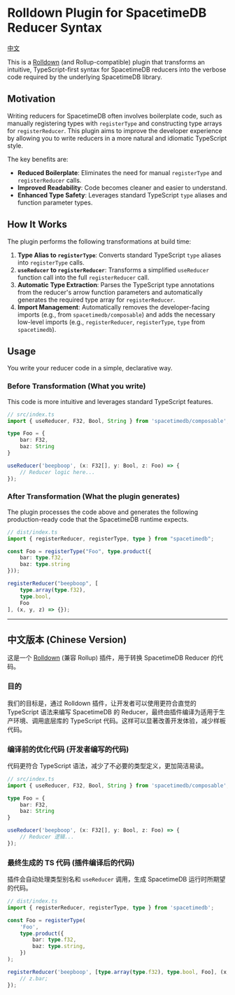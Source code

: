 # Rolldown Plugin for SpacetimeDB Reducer Syntax

[中文](./README.md#chinese-version)

This is a [Rolldown](https://rolldown.rs/) (and Rollup-compatible) plugin that transforms an intuitive, TypeScript-first syntax for SpacetimeDB reducers into the verbose code required by the underlying SpacetimeDB library.

## Motivation

Writing reducers for SpacetimeDB often involves boilerplate code, such as manually registering types with `registerType` and constructing type arrays for `registerReducer`. This plugin aims to improve the developer experience by allowing you to write reducers in a more natural and idiomatic TypeScript style.

The key benefits are:
- **Reduced Boilerplate**: Eliminates the need for manual `registerType` and `registerReducer` calls.
- **Improved Readability**: Code becomes cleaner and easier to understand.
- **Enhanced Type Safety**: Leverages standard TypeScript `type` aliases and function parameter types.

## How It Works

The plugin performs the following transformations at build time:

1.  **Type Alias to `registerType`**: Converts standard TypeScript `type` aliases into `registerType` calls.
2.  **`useReducer` to `registerReducer`**: Transforms a simplified `useReducer` function call into the full `registerReducer` call.
3.  **Automatic Type Extraction**: Parses the TypeScript type annotations from the reducer's arrow function parameters and automatically generates the required type array for `registerReducer`.
4.  **Import Management**: Automatically removes the developer-facing imports (e.g., from `spacetimedb/composable`) and adds the necessary low-level imports (e.g., `registerReducer`, `registerType`, `type` from `spacetimedb`).

## Usage

You write your reducer code in a simple, declarative way.

### Before Transformation (What you write)

This code is more intuitive and leverages standard TypeScript features.

```typescript
// src/index.ts
import { useReducer, F32, Bool, String } from 'spacetimedb/composable';

type Foo = {
    bar: F32,
    baz: String
}

useReducer('beepboop', (x: F32[], y: Bool, z: Foo) => {
    // Reducer logic here...
});
```

### After Transformation (What the plugin generates)

The plugin processes the code above and generates the following production-ready code that the SpacetimeDB runtime expects.

```typescript
// dist/index.ts
import { registerReducer, registerType, type } from "spacetimedb";

const Foo = registerType("Foo", type.product({
	bar: type.f32,
	baz: type.string
}));

registerReducer("beepboop", [
	type.array(type.f32),
	type.bool,
	Foo
], (x, y, z) => {});
```

---

<a name="chinese-version"></a>

## 中文版本 (Chinese Version)

这是一个 [Rolldown](https://rolldown.rs/) (兼容 Rollup) 插件，用于转换 SpacetimeDB Reducer 的代码。

### 目的

我们的目标是，通过 Rolldown 插件，让开发者可以使用更符合直觉的 TypeScript 语法来编写 SpacetimeDB 的 Reducer，最终由插件编译为适用于生产环境、调用底层库的 TypeScript 代码。这样可以显著改善开发体验，减少样板代码。

### 编译前的优化代码 (开发者编写的代码)

代码更符合 TypeScript 语法，减少了不必要的类型定义，更加简洁易读。

```typescript
// src/index.ts
import { useReducer, F32, Bool, String } from 'spacetimedb/composable';

type Foo = {
    bar: F32,
    baz: String
}

useReducer('beepboop', (x: F32[], y: Bool, z: Foo) => {
    // Reducer 逻辑...
});
```

### 最终生成的 TS 代码 (插件编译后的代码)

插件会自动处理类型别名和 `useReducer` 调用，生成 SpacetimeDB 运行时所期望的代码。

```typescript
// dist/index.ts
import { registerReducer, registerType, type } from 'spacetimedb';

const Foo = registerType(
    'Foo',
    type.product({
        bar: type.f32,
        baz: type.string,
    })
);

registerReducer('beepboop', [type.array(type.f32), type.bool, Foo], (x, y, z) => {
    // z.bar;
});
